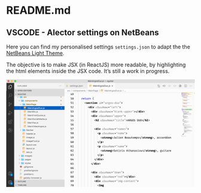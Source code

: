 # README.md

## VSCODE - Alector settings on NetBeans

Here you can find my personalised settings `settings.json` to adapt the the [NetBeans Light Theme](https://marketplace.visualstudio.com/items?itemName=obrejla.netbeans-light-theme#:~:text=This%20VS%20Code%20Theme%20extension%20tries%20to%20setup,Currently%20supported%20languages%3A%20JavaScript%20%28JSON%29%20TypeScript.%20HTML.%20CSS.).

The objective is to make JSX (in ReactJS) more readable, by highlighting the html elements inside the JSX code. It’s still a work in progress.

![](README/4D83CA93-1582-45A0-93FC-C5E9A608FE3E.png)
